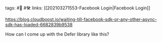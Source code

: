 
tags: #🌱️  #🛠 
links: [[202103271553-Facebook Login|Facebook Login]]

https://blog.cloudboost.io/waiting-till-facebook-sdk-or-any-other-async-sdk-has-loaded-6682839b9538

How can I come up with the Defer library like this?
